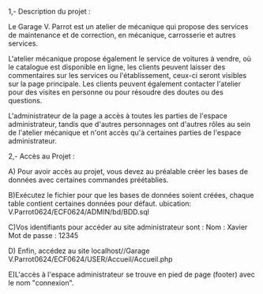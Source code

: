 1,- Description du projet :

Le Garage V. Parrot est un atelier de mécanique qui propose des services de maintenance et de correction, en mécanique, carrosserie et autres services.
 
L'atelier mécanique propose également le service de voitures à vendre, où le catalogue est disponible en ligne, les clients peuvent laisser des commentaires sur les services ou l'établissement, ceux-ci seront visibles sur la page principale. Les clients peuvent également contacter l'atelier pour des visites en personne ou pour résoudre des doutes ou des questions.

L'administrateur de la page a accès à toutes les parties de l'espace administrateur, tandis que d'autres personnages ont d'autres rôles au sein de l'atelier mécanique et n'ont accès qu'à certaines parties de l'espace administrateur.

2,- Accès au Projet :

A) Pour avoir accès au projet, vous devez au préalable créer les bases de données avec certaines commandes préétablies.

B)Exécutez le fichier pour que les bases de données soient créées, chaque table contient certaines données pour défaut. ubication: V.Parrot0624/ECF0624/ADMIN/bd/BDD.sql

C)Vos identifiants pour accéder au site administrateur sont :
Nom : Xavier
Mot de passe : 12345

D) Enfin, accédez au site localhost//Garage V.Parrot0624/ECF0624/USER/Accueil/Accueil.php

E)L'accès à l'espace administrateur se trouve en pied de page (footer) avec le nom "connexion".
